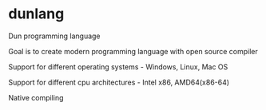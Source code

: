 # dunlang
Dun programming language

Goal is to create modern programming language with open source compiler

Support for different operating systems - Windows, Linux, Mac OS

Support for different cpu architectures - Intel x86, AMD64(x86-64)

Native compiling
